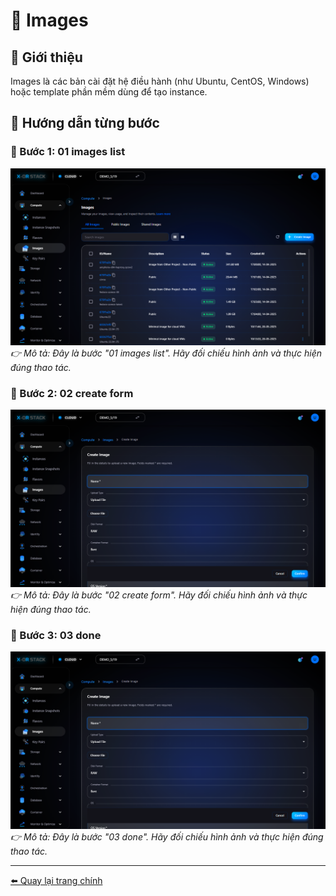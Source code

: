# 🔹 Images

## 📝 Giới thiệu
Images là các bản cài đặt hệ điều hành (như Ubuntu, CentOS, Windows) hoặc template phần mềm dùng để tạo instance.

## 📸 Hướng dẫn từng bước

### 🔸 Bước 1: 01 images list
![01 images list](../step_images/images/01_images_list.png)
_👉 Mô tả: Đây là bước "01 images list". Hãy đối chiếu hình ảnh và thực hiện đúng thao tác._

### 🔸 Bước 2: 02 create form
![02 create form](../step_images/images/02_create_form.png)
_👉 Mô tả: Đây là bước "02 create form". Hãy đối chiếu hình ảnh và thực hiện đúng thao tác._

### 🔸 Bước 3: 03 done
![03 done](../step_images/images/03_done.png)
_👉 Mô tả: Đây là bước "03 done". Hãy đối chiếu hình ảnh và thực hiện đúng thao tác._

---
[⬅️ Quay lại trang chính](compute-doc.md)
